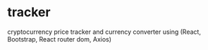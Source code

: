 # tracker
cryptocurrency price tracker and currency converter using  (React, Bootstrap,  React router dom, Axios)
